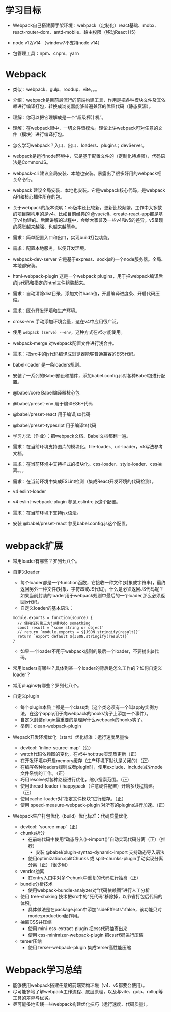 # 学习目标

- Webpack自己搭建脚手架环境：webpack（定制化）react基础、mobx、react-router-dom、antd-mobile、路由权限（移动React H5）

- node v12/v14 （window7不支持node v14）
- 包管理工具：npm、cnpm、yarn

# Webpack

- 类似：webpack、gulp、roodup、vite。。。
- 介绍：webpack是目前最流行的前端构建工具，作用是把各种模块文件及其依赖进行编译打包，转换成浏览器能够普遍兼容的优质代码（静态资源）。
- 理解：你可以把它理解成是一个“超级榨汁机”。
- 理解：在webpack眼中，一切文件皆模块。理论上讲webpack可对任意的文件（模块）进行编译打包。

- 怎么学习webpack？入口、出口、loaders、plugins；devServer。
- webpack是运行node环境中，它是基于配置文件的（定制化特点强），代码语法是CommonJS。

- webpack-cli  建议全局安装、本地也安装。暴露出了很多好用的webpack相关命令行。
- webpack  建议全局安装、本地也安装。它是webpack核心代码，是webpack API和核心插件所在的包。

- 关于webpack的版本说明：v5版本还比较新，更新比较频繁。工作中大多数的项目架构用的是v4。比如目前经典的 @vue/cli、create-react-app都是基于v4构建的。后面讲解的过程中，会给大家普及一些v4和v5的差异。v5呈现的感觉越来越强、也越来越简单。

- 需求：简单配置入口和出口，实现build打包功能。

- 需求：配置本地服务，以便开发环境。
- webpack-dev-server 它是基于express、sockjs的一个node服务器。全局、本地都安装。
- html-webpack-plugin 这是一个webpack plugins，用于把webpack编译后的js代码和指定的html文件组装起来。

- 需求：自动清除dist目录，添加文件hash值，开启编译进度条、开启代码压缩。

- 需求：区分开发环境和生产环境。
- cross-env 手动添加环境变量，这在v4中应用很广泛。
- 使用 `webpack (serve) --env`，这种方式在v5才能使用。
- webpack-merge 对webpack配置文件进行浅合并。

- 需求：把src中的js代码编译成浏览器能够普通兼容的ES5代码。
- babel-loader 是一条loaders规则。
- 安装了一系列的Babel预设和插件，添加babel.config.js对各种Babel包进行配置。
- @babel/core  Babel编译器核心包
- @babel/preset-env  用于编译ES6+代码
- @babel/preset-react  用于编译jsx代码
- @babel/preset-typesript  用于编译ts代码

- 学习方法（作业）：把webpack文档、Babel文档都翻一遍。

- 需求：在当前环境支持图片的模块化。file-loader、url-loader，v5写法参考文档。

- 需求：在当前环境中支持样式的模块化。css-loader、style-loader、css抽离。。。

- 需求：在当前环境中集成ESLint检测（集成React开发环境的代码检测）。
- v4   eslint-loader
- v4   eslint-webpack-plugin  参见.eslintrc.js这个配置。

- 需求：在当前环境下支持jsx语法。
- 安装 @babel/preset-react  参见babel.config.js这个配置。


# webpack扩展

- 常用loader有哪些？罗列七八个。
- 自定义loader
  - 每个loader都是一个function函数，它接收一种文件(对象或字符串)，最终返回另外一种文件(对象、字符串或JS代码)，什么是必须返回JS代码呢？如果当前封装的loader用于webpack规则中最后的一个loader,那么必须返回js代码。
  - 自定义loader的基本语法：
  ```
  module.exports = function(source) {
    // 使用任何第三方js模块do something
    const result = 'some string or object'
    // return `module.exports = ${JSON.stringify(result)}`
    return `export default ${JSON.stringify(result)}`
  }
  ```
  - 如果一个loader不用于webpack规则的最后一个loader，不要抛出js代码。
- 常用loaders有哪些？具体到某一个loader的背后是怎么工作的？如何自定义loader？

- 常用plugins有哪些？罗列七八个。
- 自定义plugin
  - 每个plugin本质上都是一个class类（这个类必须有一个叫apply实例方法，在这个apply用于向webpack的hooks钩子上添加一个事件）。
  - 自定义封装plugin最重要的是理解什么webpack的hooks钩子。
  - 举例：clean-webpack-plugin

- Wepack开发环境优化（start）优化标准：运行速度尽量快
  - devtool: 'inline-source-map'（负）
  - watch代码依赖图的变化，在v5中hot:true实现热更新（正）
  - 在开发环境中开启memory缓存（生产环境下默认是关闭的）（正）
  - 在编写各种loaders规则或者plugin时，使用exclude、include减少node文件系统的工作。（正）
  - 巧用resolve对各种路径进行优化，缩小搜索范围。（正）
  - 使用thread-loader / happypack（注意硬件配置）开启多线程构建。（正）
  - 使用cache-loader对“指定文件模块”进行缓存。（正）
  - 使用 speed-measure-webpack-plugin 对所有的plugins进行加速。（正）

- Webpack生产打包优化（build）优化标准：代码质量优化
  - devtool: 'source-map'（正）
  - chunks拆分
    - 在前端代码中使用“动态导入()=>import()”自动实现代码分离（正）（推荐）
      - 安装 @babel/plugin-syntax-dynamic-import 支持动态导入语法
    - 使用optimization.splitChunks 或 split-chunks-plugin手动实现分离分离（正）（很少用）
  - vendor抽离
    - 在entry入口中对多个chunk中重复的代码进行抽离（正）
  - bundle分析技术
    - 使用webpack-bundle-analyzer对“代码依赖图”进行人工分析
  - 使用 tree-shaking 技术把src中的“死代码”移除掉，以节省打包后代码的体积。
    - 具体做法是在package.json中添加"sideEffects":false，该功能只对mode:production起作用。
  - 抽离CSS并压缩
    - 使用 mini-css-extract-plugin 把css代码抽离出来
    - 使用 css-minimizer-webpack-plugin 把css代码进行压缩
  - terser压缩
    - 使用 terser-webpack-plugin 集成terser高性能压缩

# Webpack学习总结

- 能够使用webpack搭建任意的前端架构环境（v4、v5都要会使用）。
- 尽可能多地了解webpack工作流程、底层原理，以及与vite、gulp、rollup等工具的差异与优劣。
- 尽可能多地实践一些webpack构建优化技巧（运行速度、代码质量）。
